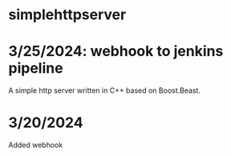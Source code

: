 # simplehttpserver
# 3/25/2024: webhook to jenkins pipeline

A simple http server written in C++ based on Boost.Beast.

# 3/20/2024

Added webhook 

